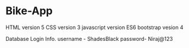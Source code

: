 # Bike-App
HTML version 5
CSS version 3
javascript version ES6
bootstrap vesion 4

Database Login Info.
username - ShadesBlack
password- Niraj@123
